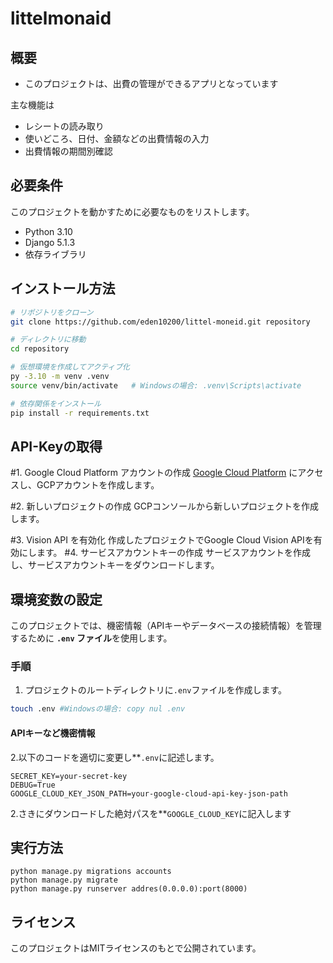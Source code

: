 # littelmonaid


## 概要
- このプロジェクトは、出費の管理ができるアプリとなっています

主な機能は
  - レシートの読み取り
  - 使いどころ、日付、金額などの出費情報の入力
  - 出費情報の期間別確認


## 必要条件

このプロジェクトを動かすために必要なものをリストします。

- Python 3.10
- Django 5.1.3
- 依存ライブラリ

## インストール方法


```bash
# リポジトリをクローン
git clone https://github.com/eden10200/littel-moneid.git repository

# ディレクトリに移動
cd repository

# 仮想環境を作成してアクティブ化
py -3.10 -m venv .venv
source venv/bin/activate   # Windowsの場合: .venv\Scripts\activate

# 依存関係をインストール
pip install -r requirements.txt
```
## API-Keyの取得

#1. Google Cloud Platform アカウントの作成
[Google Cloud Platform](https://cloud.google.com/?hl=ja) にアクセスし、GCPアカウントを作成します。

#2. 新しいプロジェクトの作成
GCPコンソールから新しいプロジェクトを作成します。

#3. Vision API を有効化
作成したプロジェクトでGoogle Cloud Vision APIを有効にします。
#4. サービスアカウントキーの作成
サービスアカウントを作成し、サービスアカウントキーをダウンロードします。

## 環境変数の設定

このプロジェクトでは、機密情報（APIキーやデータベースの接続情報）を管理するために **`.env` ファイル**を使用します。

### **手順**

1. プロジェクトのルートディレクトリに`.env`ファイルを作成します。
```bash
touch .env #Windowsの場合: copy nul .env
```
#### APIキーなど機密情報
2.以下のコードを適切に変更し**`.env`に記述します。
```
SECRET_KEY=your-secret-key
DEBUG=True
GOOGLE_CLOUD_KEY_JSON_PATH=your-google-cloud-api-key-json-path
```
2.さきにダウンロードした絶対パスを**`GOOGLE_CLOUD_KEY`に記入します

## 実行方法
```
python manage.py migrations accounts
python manage.py migrate
python manage.py runserver addres(0.0.0.0):port(8000)
```
## ライセンス

このプロジェクトはMITライセンスのもとで公開されています。
